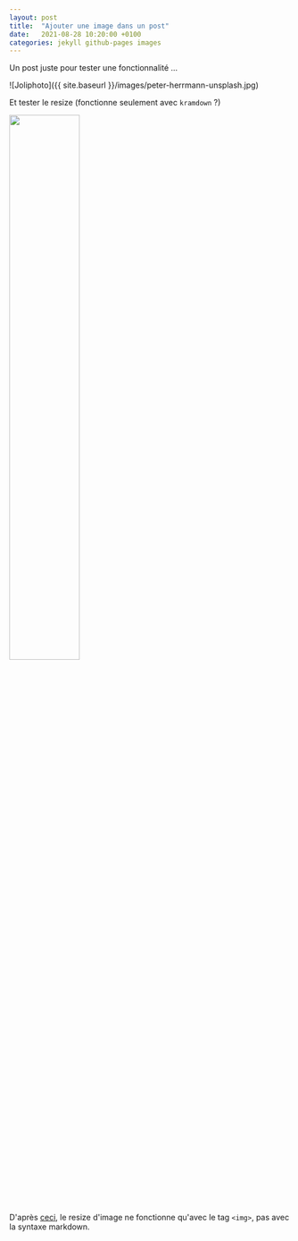 ```yaml
---
layout: post
title:  "Ajouter une image dans un post"
date:   2021-08-28 10:20:00 +0100
categories: jekyll github-pages images
---
```


Un post juste pour tester une fonctionnalité ...

![Joliphoto]({{ site.baseurl }}/images/peter-herrmann-unsplash.jpg)

Et tester le resize (fonctionne seulement avec `kramdown` ?)

<img src="http://gilles13.github.io/mon-blog/images/peter-herrmann-unsplash.jpg" height="50%" width="50%">

D'après [ceci](https://gist.github.com/uupaa/f77d2bcf4dc7a294d109), le resize d'image ne fonctionne qu'avec le tag `<img>`, pas avec la syntaxe markdown.
